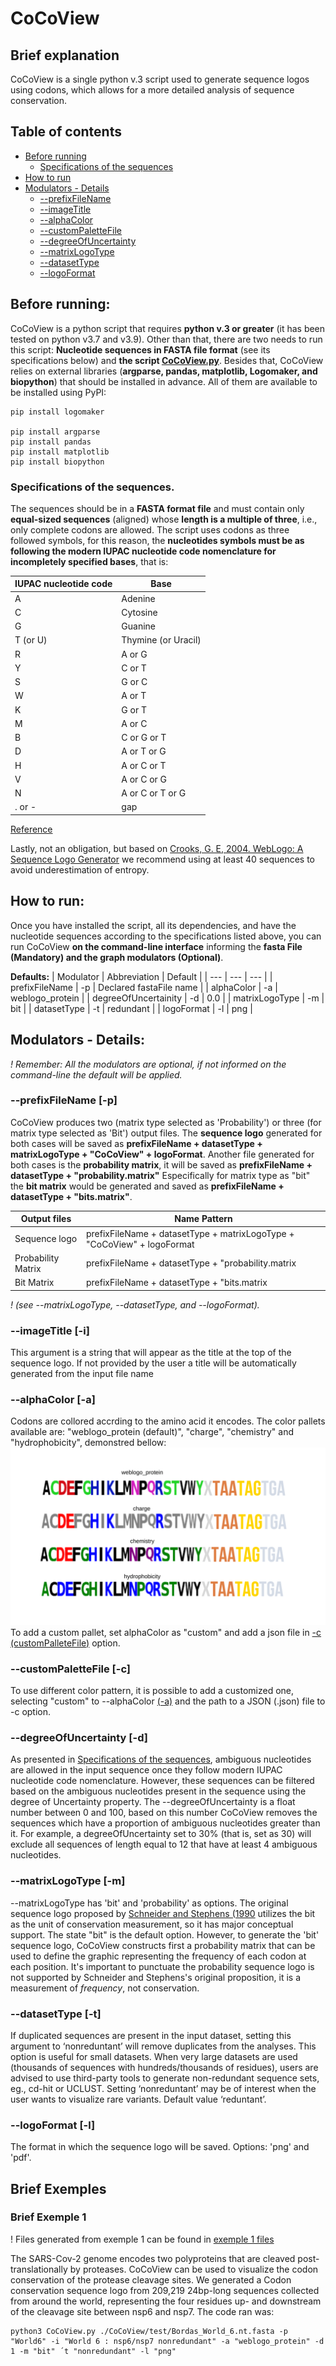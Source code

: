 # CoCoView
## Brief explanation 
CoCoView is a single python v.3 script used to generate sequence logos using codons, which allows for a more detailed analysis of sequence conservation. 

## Table of contents
* [Before running](https://github.com/labbces/CoCoView#before-running)
  * [Specifications of the sequences](https://github.com/labbces/CoCoView#specifications-of-the-sequences)
* [How to run](https://github.com/labbces/CoCoView#how-to-run)
* [Modulators - Details](https://github.com/labbces/CoCoView#modulators---details)
  * [--prefixFileName](https://github.com/labbces/CoCoView#--prefixfilename--p)
  * [--imageTitle](https://github.com/labbces/CoCoView#--imagetitle--i) 
  * [--alphaColor](https://github.com/labbces/CoCoView#--alphacolor--a)
  * [--customPaletteFile](https://github.com/labbces/CoCoView#--custompalettefile--c)
  * [--degreeOfUncertainty](https://github.com/labbces/CoCoView#--degreeofuncertainty--d)
  * [--matrixLogoType](https://github.com/labbces/CoCoView#--matrixlogotype--m)
  * [--datasetType](https://github.com/labbces/CoCoView#--datasettype--t)
  * [--logoFormat](https://github.com/labbces/CoCoView#--logoformat--l)


## Before running:
CoCoView is a python script that requires **python v.3 or greater** (it has been tested on python v3.7 and v3.9). Other than that, there are two needs to run this script: **Nucleotide sequences in FASTA file format** (see its specifications below) and **the script [CoCoView.py](https://github.com/labbces/CoCoView/blob/main/CoCoView.py)**. Besides that, CoCoView relies on external libraries (**argparse, pandas, matplotlib, Logomaker, and biopython**) that should be installed in advance. All of them are available to be installed using PyPI:

```
pip install logomaker

pip install argparse
pip install pandas
pip install matplotlib
pip install biopython
```
### Specifications of the sequences.
The sequences should be in a **FASTA format file** and must contain only **equal-sized sequences** (aligned) whose **length is a multiple of three**, i.e., only complete codons are allowed. The script uses codons as three followed symbols, for this reason, the **nucleotides symbols must be as following the modern IUPAC nucleotide code nomenclature for incompletely specified bases**, that is:

| **IUPAC nucleotide code** | **Base** |
|---|---|
| A | Adenine |
| C | Cytosine |
| G | Guanine |
| T (or U) | Thymine (or Uracil)| 
| R | A or G |
| Y | C or T |
| S | G or C |
| W | A or T |
| K | G or T |
| M | A or C |
| B | C or G or T |
| D | A or T or G |
| H | A or C or T |
| V | A or C or G |
| N | A or C or T or G |
| . or - | gap | 

[Reference](https://www.bioinformatics.org/sms/iupac.html)

Lastly, not an obligation, but based on [Crooks, G. E, 2004. WebLogo: A Sequence Logo Generator](https://doi.org/10.1101/gr.849004) we recommend using at least 40 sequences to avoid underestimation of entropy.

## How to run:
Once you have installed the script, all its dependencies, and have the nucleotide sequences according to the specifications listed above, you can run CoCoView **on the command-line interface** informing the **fasta File (Mandatory) and the graph modulators (Optional)**. 

**Defaults:**
| Modulator | Abbreviation | Default |
| --- | --- | --- |
| prefixFileName | -p | Declared fastaFile name |
| alphaColor | -a | weblogo_protein |
| degreeOfUncertainity | -d | 0.0 |
| matrixLogoType | -m | bit | 
| datasetType | -t | redundant | 
| logoFormat | -l | png |

## Modulators - Details:
_! Remember: All the modulators are optional, if not informed on the command-line the default will be applied._

### --prefixFileName [-p]
  CoCoView produces two (matrix type selected as 'Probability') or three (for matrix type selected as 'Bit') output files.
  The **sequence logo** generated for both cases will be saved as **prefixFileName + datasetType + matrixLogoType + "CoCoView" + logoFormat**. Another file generated for both cases is the **probability matrix**, it will be saved as **prefixFileName + datasetType + "probability.matrix"**
  Especifically for matrix type as "bit" the **bit matrix** would be generated and saved as **prefixFileName + datasetType + "bits.matrix"**.
 
| Output files | Name Pattern |
| --- | --- |
| Sequence logo | prefixFileName + datasetType + matrixLogoType + "CoCoView" + logoFormat |
| Probability Matrix | prefixFileName + datasetType + "probability.matrix |
| Bit Matrix | prefixFileName + datasetType + "bits.matrix |

 _! (see --matrixLogoType, --datasetType, and --logoFormat)._

### --imageTitle [-i]
This argument is a string that will appear as the title at the top of the sequence logo. If not provided by the user a title will be automatically generated from the input file name

### --alphaColor [-a]
Codons are collored accrding to the amino acid it encodes. The color pallets available are: "weblogo_protein (default)", "charge", "chemistry" and "hydrophobicity", demonstred bellow:
![alt text](https://github.com/labbces/CoCoView/blob/main/images/AlphaColors.png)
To add a custom pallet, set alphaColor as "custom" and add a json file in [-c (customPalleteFile)](https://github.com/labbces/CoCoView#--custompalettefile--c) option.

### --customPaletteFile [-c]
To use different color pattern, it is possible to add a customized one, selecting "custom" to --alphaColor [(-a)](https://github.com/labbces/CoCoView#--alphacolor--a) and the path to a JSON (.json) file to -c option. 


### --degreeOfUncertainty [-d]
As presented in [Specifications of the sequences](https://github.com/labbces/CoCoView#specifications-of-the-sequences), ambiguous nucleotides are allowed in the input sequence once they follow modern IUPAC nucleotide code nomenclature. However, these sequences can be filtered based on the ambiguous nucleotides present in the sequence using the degree of Uncertainty property. 
The --degreeOfUncertainty is a float number between 0 and 100, based on this number CoCoView removes the sequences which have a proportion of ambiguous nucleotides greater than it.
For example, a degreeOfUncertainty set to 30% (that is, set as 30) will exclude all sequences of length equal to 12 that have at least 4 ambiguous nucleotides.

### --matrixLogoType [-m]
--matrixLogoType has 'bit' and 'probability' as options. 
The original sequence logo proposed by [Schneider and Stephens (1990](https://dx.doi.org/10.1093%2Fnar%2F18.20.6097) utilizes the bit as the unit of conservation measurement, so it has major conceptual support. The state "bit" is the default option. 
However, to generate the 'bit' sequence logo, CoCoView constructs first a probability matrix that can be used to define the graphic representing the frequency of each codon at each position. It's important to punctuate the probability sequence logo is not supported by Schneider and Stephens's original proposition, it is a measurement of _frequency_, not conservation.

### --datasetType [-t]
 If duplicated sequences are present in the input dataset, setting this argument to ‘nonreduntant’ will remove duplicates from the analyses. This option is useful for small datasets. When very large datasets are used (thousands of sequences with hundreds/thousands of residues), users are advised to use third-party tools to generate non-redundant sequence sets, eg., cd-hit or UCLUST. Setting ‘nonreduntant’ may be of interest when the user wants to visualize rare variants. Default value ‘reduntant’.

### --logoFormat [-l]
The format in which the sequence logo will be saved. Options: 'png' and 'pdf'.

## Brief Exemples
### Brief Exemple 1

! Files generated from exemple 1 can be found in [exemple 1 files](https://github.com/labbces/CoCoView/tree/main/test/example1)

The SARS-Cov-2 genome encodes two polyproteins that are cleaved post-translationally by proteases. CoCoView can be used to visualize the codon conservation of the protease cleavage sites. We generated a Codon conservation sequence logo from 209,219 24bp-long sequences collected from around the world, representing the four residues up- and downstream of the cleavage site between nsp6 and nsp7. 
The code ran was:

```
python3 CoCoView.py ./CoCoView/test/Bordas_World_6.nt.fasta -p "World6" -i "World 6 : nsp6/nsp7 nonredundant" -a "weblogo_protein" -d 1 -m "bit" ´t "nonredundant" -l "png" 
```
